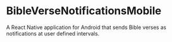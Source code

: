 # BibleVerseNotificationsMobile
A React Native application for Android that sends Bible verses as notifications at user defined intervals.
